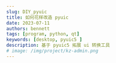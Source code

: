 ```yaml
---
slug: DIY_pyuic
title: 如何花样改造 pyuic
date: 2023-07-11
authors: bennett
tags: [program, python, qt]
keywords: [desktop, pyuic5 ]
description: 基于 pyuic5 拓展 ui 转换工具
# image: /img/project/kz-admin.png
---
```

<!-- truncate -->

